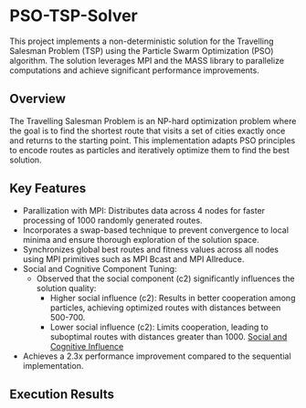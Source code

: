 # PSO-TSP-Solver
This project implements a non-deterministic solution for the Travelling Salesman Problem (TSP) using the Particle Swarm Optimization (PSO) algorithm. The solution leverages MPI and the MASS library to parallelize computations and achieve significant performance improvements.

## Overview
The Travelling Salesman Problem is an NP-hard optimization problem where the goal is to find the shortest route that visits a set of cities exactly once and returns to the starting point. This implementation adapts PSO principles to encode routes as particles and iteratively optimize them to find the best solution.

## Key Features
- Parallization with MPI: Distributes data across 4 nodes for faster processing of 1000 randomly generated routes.
- Incorporates a swap-based technique to prevent convergence to local minima and ensure thorough exploration of the solution space.
- Synchronizes global best routes and fitness values across all nodes using MPI primitives such as MPI Bcast and MPI Allreduce.
- Social and Cognitive Component Tuning:  
  - Observed that the social component (c2) significantly influences the solution quality:
    - Higher social influence (c2): Results in better cooperation among particles, achieving optimized routes with distances between 500-700.
    - Lower social influence (c2): Limits cooperation, leading to suboptimal routes with distances greater than 1000.
      [Social and Cognitive Influence](images/SocialandCognitiveInfluence.PNG)
- Achieves a 2.3x performance improvement compared to the sequential implementation.

## Execution Results
